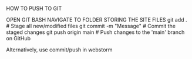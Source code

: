 HOW TO PUSH TO GIT

OPEN GIT BASH
NAVIGATE TO FOLDER STORING THE SITE FILES
git add .                  # Stage all new/modified files
git commit -m "Message"     # Commit the staged changes
git push origin main        # Push changes to the 'main' branch on GitHub

Alternatively, use commit/push in webstorm 
